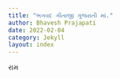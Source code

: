 ```yaml
---
title: "ભગવદ ગીતાજી ગુજરાતી માં."
author: Bhavesh Prajapati
date: 2022-02-04
category: Jekyll
layout: index
---
```





રામ 